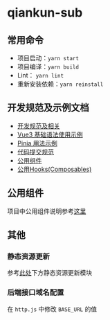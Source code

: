 # qiankun-sub

## 常用命令

- 项目启动：`yarn start`
- 项目编译：`yarn build`
- Lint： `yarn lint`
- 重新安装依赖：`yarn reinstall`

## 开发规范及示例文档

- [开发规范及相关](./docs/dev.md)
- [Vue3 基础语法使用示例](./docs/vue3syntax.md)
- [Pinia 用法示例](./docs/pinia.md)
- [代码提交规范](./docs/commit.md)
- [公用组件](./docs/components.md)
- [公用Hooks(Composables)](./docs/hooks.md)

## 公用组件

项目中公用组件说明参考[这里](./docs/components.md)

## 其他

### 静态资源更新

参考[此处](https://igit.58corp.com/rdm/yunxiao/ibase-plus)下方静态资源更新模块

### 后端接口域名配置

在 `http.js` 中修改 `BASE_URL` 的值
